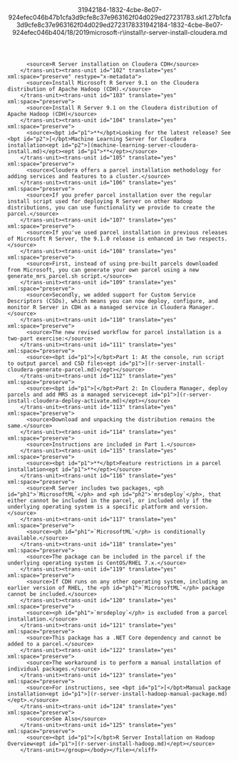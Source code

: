 <?xml version="1.0"?><xliff version="1.2" xmlns="urn:oasis:names:tc:xliff:document:1.2" xmlns:xsi="http://www.w3.org/2001/XMLSchema-instance" xsi:schemaLocation="urn:oasis:names:tc:xliff:document:1.2 xliff-core-1.2-transitional.xsd"><file datatype="xml" original="r-server-install-cloudera.md" source-language="en-US" target-language="en-US"><header><tool tool-id="mdxliff" tool-name="mdxliff" tool-version="1.0-d1654b2" tool-company="Microsoft" /><xliffext:skl_file_name xmlns:xliffext="urn:microsoft:content:schema:xliffextensions">31942184-1832-4cbe-8e07-924efec046b47b1cfa3d9cfe8c37e963162f04d029ed27231783.skl</xliffext:skl_file_name><xliffext:version xmlns:xliffext="urn:microsoft:content:schema:xliffextensions">1.2</xliffext:version><xliffext:ms.openlocfilehash xmlns:xliffext="urn:microsoft:content:schema:xliffextensions">7b1cfa3d9cfe8c37e963162f04d029ed27231783</xliffext:ms.openlocfilehash><xliffext:ms.sourcegitcommit xmlns:xliffext="urn:microsoft:content:schema:xliffextensions">31942184-1832-4cbe-8e07-924efec046b4</xliffext:ms.sourcegitcommit><xliffext:ms.lasthandoff xmlns:xliffext="urn:microsoft:content:schema:xliffextensions">04/18/2019</xliffext:ms.lasthandoff><xliffext:ms.openlocfilepath xmlns:xliffext="urn:microsoft:content:schema:xliffextensions">microsoft-r\install\r-server-install-cloudera.md</xliffext:ms.openlocfilepath></header><body><group id="content" extype="content"><trans-unit id="101" translate="yes" xml:space="preserve" restype="x-metadata">
          <source>R Server installation on Cloudera CDH</source>
        </trans-unit><trans-unit id="102" translate="yes" xml:space="preserve" restype="x-metadata">
          <source>Install Microsoft R Server 9.1 on the Cloudera distribution of Apache Hadoop (CDH).</source>
        </trans-unit><trans-unit id="103" translate="yes" xml:space="preserve">
          <source>Install R Server 9.1 on the Cloudera distribution of Apache Hadoop (CDH)</source>
        </trans-unit><trans-unit id="104" translate="yes" xml:space="preserve">
          <source><bpt id="p1">**</bpt>Looking for the latest release? See <bpt id="p2">[</bpt>Machine Learning Server for Cloudera installation<ept id="p2">](machine-learning-server-cloudera-install.md)</ept><ept id="p1">**</ept></source>
        </trans-unit><trans-unit id="105" translate="yes" xml:space="preserve">
          <source>Cloudera offers a parcel installation methodology for adding services and features to a cluster.</source>
        </trans-unit><trans-unit id="106" translate="yes" xml:space="preserve">
          <source>If you prefer parcel installation over the regular install script used for deploying R Server on other Hadoop distributions, you can use functionality we provide to create the parcel.</source>
        </trans-unit><trans-unit id="107" translate="yes" xml:space="preserve">
          <source>If you've used parcel installation in previous releases of Microsoft R Server, the 9.1.0 release is enhanced in two respects.</source>
        </trans-unit><trans-unit id="108" translate="yes" xml:space="preserve">
          <source>First, instead of using pre-built parcels downloaded from Microsoft, you can generate your own parcel using a new generate_mrs_parcel.sh script.</source>
        </trans-unit><trans-unit id="109" translate="yes" xml:space="preserve">
          <source>Secondly, we added support for Custom Service Descriptors (CSDs), which means you can now deploy, configure, and monitor R Server in CDH as a managed service in Cloudera Manager.</source>
        </trans-unit><trans-unit id="110" translate="yes" xml:space="preserve">
          <source>The new revised workflow for parcel installation is a two-part exercise:</source>
        </trans-unit><trans-unit id="111" translate="yes" xml:space="preserve">
          <source><bpt id="p1">[</bpt>Part 1: At the console, run script to output parcel and CSD files<ept id="p1">](r-server-install-cloudera-generate-parcel.md)</ept></source>
        </trans-unit><trans-unit id="112" translate="yes" xml:space="preserve">
          <source><bpt id="p1">[</bpt>Part 2: In Cloudera Manager, deploy parcels and add MRS as a managed service<ept id="p1">](r-server-install-cloudera-deploy-activate.md)</ept></source>
        </trans-unit><trans-unit id="113" translate="yes" xml:space="preserve">
          <source>Download and unpacking the distribution remains the same.</source>
        </trans-unit><trans-unit id="114" translate="yes" xml:space="preserve">
          <source>Instructions are included in Part 1.</source>
        </trans-unit><trans-unit id="115" translate="yes" xml:space="preserve">
          <source><bpt id="p1">**</bpt>Feature restrictions in a parcel installation<ept id="p1">**</ept></source>
        </trans-unit><trans-unit id="116" translate="yes" xml:space="preserve">
          <source>R Server includes two packages, <ph id="ph1">`MicrosoftML`</ph> and <ph id="ph2">`mrsdeploy`</ph>, that either cannot be included in the parcel, or included only if the underlying operating system is a specific platform and version.</source>
        </trans-unit><trans-unit id="117" translate="yes" xml:space="preserve">
          <source><ph id="ph1">`MicrosoftML`</ph> is conditionally available.</source>
        </trans-unit><trans-unit id="118" translate="yes" xml:space="preserve">
          <source>The package can be included in the parcel if the underlying operating system is CentOS/RHEL 7.x.</source>
        </trans-unit><trans-unit id="119" translate="yes" xml:space="preserve">
          <source>If CDH runs on any other operating system, including an earlier version of RHEL, the <ph id="ph1">`MicrosoftML`</ph> package cannot be included.</source>
        </trans-unit><trans-unit id="120" translate="yes" xml:space="preserve">
          <source><ph id="ph1">`mrsdeploy`</ph> is excluded from a parcel installation.</source>
        </trans-unit><trans-unit id="121" translate="yes" xml:space="preserve">
          <source>This package has a .NET Core dependency and cannot be added to a parcel.</source>
        </trans-unit><trans-unit id="122" translate="yes" xml:space="preserve">
          <source>The workaround is to perform a manual installation of individual packages.</source>
        </trans-unit><trans-unit id="123" translate="yes" xml:space="preserve">
          <source>For instructions, see <bpt id="p1">[</bpt>Manual package installation<ept id="p1">](r-server-install-hadoop-manual-package.md)</ept>.</source>
        </trans-unit><trans-unit id="124" translate="yes" xml:space="preserve">
          <source>See Also</source>
        </trans-unit><trans-unit id="125" translate="yes" xml:space="preserve">
          <source><bpt id="p1">[</bpt>R Server Installation on Hadoop Overview<ept id="p1">](r-server-install-hadoop.md)</ept></source>
        </trans-unit></group></body></file></xliff>